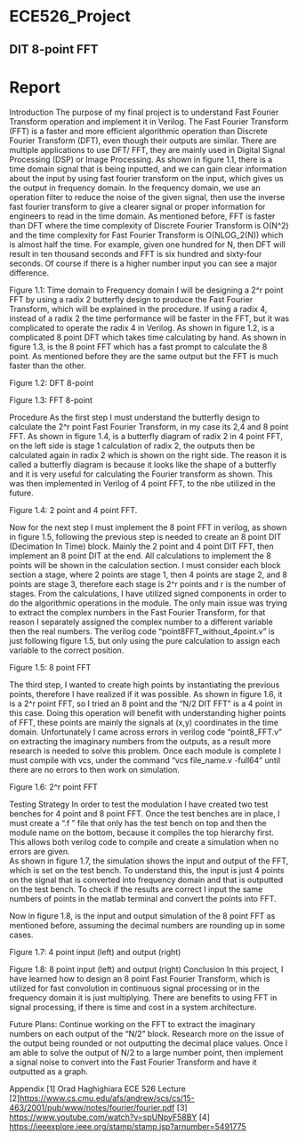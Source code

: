 # ECE526_Project
## DIT 8-point FFT

# Report

Introduction
The purpose of my final project is to understand Fast Fourier Transform operation and implement it in Verilog. The Fast Fourier Transform (FFT) is a faster and more efficient algorithmic operation than Discrete Fourier Transform (DFT), even though their outputs are similar. There are multiple applications to use DFT/ FFT, they are mainly used in Digital Signal Processing (DSP) or Image Processing. As shown in figure 1.1, there is a time domain signal that is being inputted, and we can gain clear information about the input by using fast fourier transform on the input, which gives us the output in frequency domain. In the frequency domain, we use an operation filter to reduce the noise of the given signal, then use the inverse fast fourier transform to give a clearer signal or proper information for engineers to read in the time domain. As mentioned before, FFT is faster than DFT where the time complexity of Discrete Fourier Transform is O(N^2) and the time complexity for Fast Fourier Transform is O(NLOG_2(N)) which is almost half the time. For example, given one hundred for N, then DFT will result in ten thousand seconds and FFT is six hundred and sixty-four seconds. Of course if there is a higher number input you can see a major difference.


Figure 1.1: Time domain to Frequency domain
I will be designing a 2^r point FFT by using a radix 2 butterfly design to produce the Fast Fourier Transform, which will be explained in the procedure. If using a radix 4, instead of a radix 2 the time performance will be faster in the FFT, but it was complicated to operate the radix 4 in Verilog. As shown in figure 1.2, is a complicated 8 point DFT which takes time calculating by hand. As shown in figure 1.3, is the 8 point FFT which has a fast prompt to calculate the 8 point. As mentioned before they are the same output but the FFT is much faster than the other.


Figure 1.2: DFT 8-point


Figure 1.3: FFT 8-point


Procedure
As the first step I must understand the butterfly design to calculate the 2^r point Fast Fourier Transform, in my case its 2,4 and 8 point FFT. As shown in figure 1.4, is a butterfly diagram of radix 2 in 4 point FFT, on the left side is stage 1 calculation of radix 2, the outputs then be calculated again in radix 2 which is shown on the right side. The reason it is called a butterfly diagram is because it looks like the shape of a butterfly and it is very useful for calculating the Fourier transform as shown. This was then implemented in Verilog of 4 point FFT, to the nbe utilized in the future. 


Figure 1.4: 2 point and 4 point FFT.

Now for the next step I must implement the 8 point FFT in verilog, as shown in figure 1.5, following the previous step is needed to create an 8 point DIT (Decimation In Time) block. Mainly the 2 point and 4 point DIT FFT, then implement an 8 point DIT at the end. All calculations to implement the 8 points will be shown in the calculation section. I must consider each block section a stage, where 2 points are stage 1, then 4 points are stage 2, and 8 points are stage 3, therefore each stage is 2^r points and r is the number of stages. From the calculations, I have utilized signed components in order to do the algorithmic operations in the module. The only main issue was trying to extract the complex numbers in the Fast Fourier Transform, for that reason I separately assigned the complex number to a different variable then the real numbers. The verilog code “point8FFT_without_4point.v” is just following figure 1.5, but only using the pure calculation to assign each variable to the correct position.

Figure 1.5: 8 point FFT

The third step, I wanted to create high points by instantiating the previous points, therefore I have realized if it was possible. As shown in figure 1.6, it is a 2^r point FFT, so I tried an 8 point and the “N/2 DIT FFT” is a 4 point in this case. Doing this operation will benefit with understanding higher points of FFT, these points are mainly the signals at (x,y) coordinates in the time domain. Unfortunately I came across errors in verilog code “point8_FFT.v” on extracting the imaginary numbers from the outputs, as a result more research is needed to solve this problem. Once each module is complete I must compile with vcs, under the command “vcs file_name.v -full64” until there are no errors to then work on simulation.

Figure 1.6: 2^r point FFT  

Testing Strategy
In order to test the modulation I have created two test benches for 4 point and 8 point FFT. Once the test benches are in place, I must create a “.f ” file that only has the test bench on top and then the module name on the bottom, because it compiles the top hierarchy first. This allows both verilog code to compile and create a simulation when no errors are given.  
As shown in figure 1.7, the simulation shows the input and output of the FFT, which is set on the test bench. To understand this, the input is just 4 points on the signal that is converted into frequency domain and that is outputted on the test bench. To check if the results are correct I input the same numbers of points in the matlab terminal and convert the points into FFT. 

 Now in figure 1.8, is the input and output simulation of the 8 point FFT as mentioned before, assuming the decimal numbers are rounding up in some cases. 


Figure 1.7: 4 point input (left) and output (right)


Figure 1.8: 8 point input (left) and output (right)
Conclusion
In this project, I have learned how to design an 8 point Fast Fourier Transform, which is utilized for fast convolution in continuous signal processing or in the frequency domain it is just multiplying. There are benefits to using FFT in signal processing, if there is time and cost in a system architecture. 

Future Plans: Continue working on the FFT to extract the imaginary numbers on each output of the “N/2” block. Research more on the issue of the output being rounded or not outputting the decimal place values. Once I am able to solve the output of N/2 to a large number point, then implement a signal noise to convert into the Fast Fourier Transform and have it outputted as a graph.

Appendix
[1] Orad Haghighiara ECE 526 Lecture
[2]https://www.cs.cmu.edu/afs/andrew/scs/cs/15-463/2001/pub/www/notes/fourier/fourier.pdf 
[3] https://www.youtube.com/watch?v=spUNpyF58BY 
[4] https://ieeexplore.ieee.org/stamp/stamp.jsp?arnumber=5491775 

